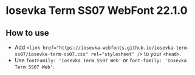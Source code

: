 # Iosevka Term SS07 WebFont 22.1.0

## How to use

- Add `<link href="https://iosevka-webfonts.github.io/iosevka-term-ss07/iosevka-term-ss07.css" rel="stylesheet" />` to your `<head>`.
- Use `fontFamily: 'Iosevka Term SS07 Web'` or `font-family: 'Iosevka Term SS07 Web'`.
